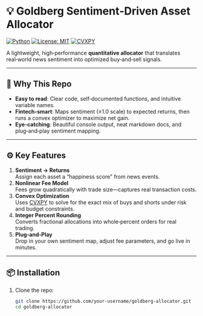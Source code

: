 # 💡 Goldberg Sentiment‑Driven Asset Allocator

[![Python](https://img.shields.io/badge/python-3.8%2B-blue)]()
[![License: MIT](https://img.shields.io/badge/License-MIT-green)]()
[![CVXPY](https://img.shields.io/badge/cvxpy-1.3.0-orange)]()

A lightweight, high‑performance **quantitative allocator** that translates real‑world news sentiment into optimized buy‑and‑sell signals.  

---

## 🚀 Why This Repo

- **Easy to read**: Clear code, self‑documented functions, and intuitive variable names.  
- **Fintech‑smart**: Maps sentiment (±1.0 scale) to expected returns, then runs a convex optimizer to maximize net gain.  
- **Eye‑catching**: Beautiful console output, neat markdown docs, and plug‑and‑play sentiment mapping.

---

## ⚙️ Key Features

1. **Sentiment → Returns**  
   Assign each asset a “happiness score” from news events.  
2. **Nonlinear Fee Model**  
   Fees grow quadratically with trade size—captures real transaction costs.  
3. **Convex Optimization**  
   Uses [CVXPY](https://www.cvxpy.org) to solve for the exact mix of buys and shorts under risk and budget constraints.  
4. **Integer Percent Rounding**  
   Converts fractional allocations into whole‑percent orders for real trading.  
5. **Plug‑and‑Play**  
   Drop in your own sentiment map, adjust fee parameters, and go live in minutes.

---

## 📦 Installation

1. Clone the repo:  
   ```bash
   git clone https://github.com/your‑username/goldberg‑allocator.git
   cd goldberg‑allocator
